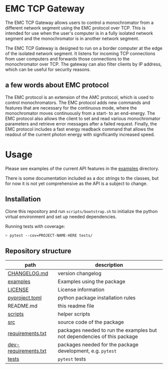 # EMC TCP Gateway

The EMC TCP Gateway allows users to control a monochromator from a different network segment using the EMC protocol over TCP. This is intended for use when the user's computer is in a fully isolated network segment and the monochromator is in another network segment.

The EMC TCP Gateway is designed to run on a border computer at the edge of the isolated network segment. It listens for incoming TCP connections from user computers and forwards those connections to the monochromator over TCP. The gateway can also filter clients by IP address, which can be useful for security reasons.

## a few words about EMC protocol

The EMC protocol is an extension of the AMC protocol, which is used to control monochromators. The EMC protocol adds new commands and features that are necessary for the continuous mode, where the monochromator moves continuously from a start- to an end-energy. The EMC protocol also allows the client to set and read various monochromator parameters and retrieve error messages after a failed request. Finally, the EMC protocol includes a fast energy readback command that allows the readout of the current photon energy with significantly increased speed.

# Usage

Please see examples of the current API features in the [examples](examples/) directory.

There is some documentation included as a doc strings to the classes, but for now it is not yet comprehensive as the API is a subject to change. 


## Installation

Clone this repository and run `scripts/bootstrap.sh` to initialize the python virtual environment and set up needed dependencies.

Running tests with coverage:
```bash
> pytest --cov=PROJECT-NAME-HERE tests/
```

## Repository structure

| path                             | description       |
| ----------------------------     | ----------------- |
| [CHANGELOG.md](CHANGELOG.md)     | version changelog |
| [examples](examples/)            | Examples using the package |
| [LICENSE](LICENSE)               | License information |
| [pyproject.toml](pyproject.toml) | python package installation rules |
| README.md                        | this readme file     |
| [scripts](scripts/)              | helper scripts |
| [src](src/)                      | source code of the package |
| [requirements.txt](requirements.txt) | packages needed to run the examples but not dependencies of this package|
| [dev-requirements.txt](dev-requirements.txt) | packages needed for the package development, e.g. `pytest`|
| [tests](tests/)                      | `pytest` tests |

